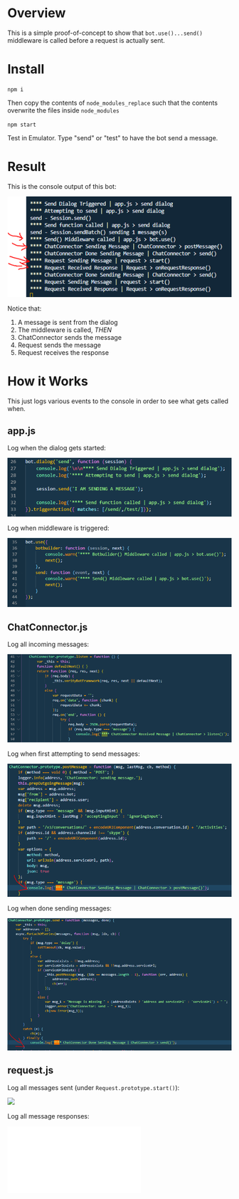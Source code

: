 # Overview

This is a simple proof-of-concept to show that `bot.use()...send()` middleware is called before a request is actually sent.

# Install

`npm i`

Then copy the contents of `node_modules_replace` such that the contents overwrite the files inside `node_modules`

`npm start`

Test in Emulator. Type "send" or "test" to have the bot send a message.

# Result

This is the console output of this bot:

![](/images/console.PNG)

Notice that:

1. A message is sent from the dialog
2. The middleware is called, *THEN*
3. ChatConnector sends the message
4. Request sends the message
5. Request receives the response

# How it Works

This just logs various events to the console in order to see what gets called when.

## app.js

Log when the dialog gets started:

![](/images/appDialog.PNG)

Log when middleware is triggered:

![](/images/appMiddleware.PNG)

## ChatConnector.js

Log all incoming messages:

![](/images/connectorListen.PNG)

Log when first attempting to send messages:

![](/images/connectorPost.PNG)

Log when done sending messages:

![](/images/connectorSend.PNG)

## request.js

Log all messages sent (under `Request.prototype.start()`):

![](/imates/requestSend.PNG)

Log all message responses:

![](/images/requestResponse.js)